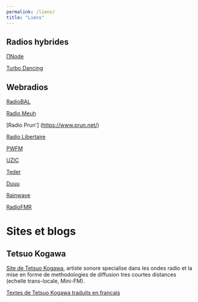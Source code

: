 ```yaml
---
permalink: /liens/
title: "Liens"
---
```


## Radios hybrides

[ ∏Node](https://p-node.org/)

[Turbo Dancing](https://www.turbodancing.com/)

## Webradios

[RadioBAL](https://radiobal.fr/)

[Radio Meuh](https://www.radiomeuh.com/)

[Radio Prun'] (https://www.prun.net/)

[Radio Libertaire](https://www.radio-libertaire.net/)

[PWFM](https://www.pwfm.fr/)

[UZIC](https://www.uzic.ch/)

[Teder](https://www.teder.fm/en/)

[Duuu](https://duuuradio.fr/)

[Rainwave](https://rainwave.cc/all/)

[RadioFMR](https://radio-fmr.net/)

# Sites et blogs

## Tetsuo Kogawa

[Site  de Tetsuo Kogawa](https://anarchy.translocal.jp/), artiste sonore specialise dans les ondes radio et la mise en forme de methodologies de diffusion tres courtes distances (echelle trans-locale, Mini-FM).

[Textes de Tetsuo Kogawa traduits en francais](http://syntone.fr/dossiers/tetsuo-kogawa-ou-la-radio-a-mains-nues/)

